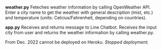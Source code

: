 **weather.py** Feteches weather information by calling OpenWeather API. Enter a city name to get the weather with general description (mist, etc.) and temperature (units: Celcius/Fahrenheit, depending on countries).

**app.py** Receives and returns message to Line Chatbot. Receives the input city from user and returns the weather information by calling weather.py.


From Dec. 2022 cannot be deployed on Heroku. *Stopped deployment.*
